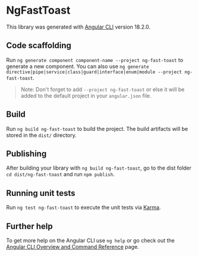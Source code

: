 # NgFastToast

This library was generated with [Angular CLI](https://github.com/angular/angular-cli) version 18.2.0.

## Code scaffolding

Run `ng generate component component-name --project ng-fast-toast` to generate a new component. You can also use `ng generate directive|pipe|service|class|guard|interface|enum|module --project ng-fast-toast`.
> Note: Don't forget to add `--project ng-fast-toast` or else it will be added to the default project in your `angular.json` file. 

## Build

Run `ng build ng-fast-toast` to build the project. The build artifacts will be stored in the `dist/` directory.

## Publishing

After building your library with `ng build ng-fast-toast`, go to the dist folder `cd dist/ng-fast-toast` and run `npm publish`.

## Running unit tests

Run `ng test ng-fast-toast` to execute the unit tests via [Karma](https://karma-runner.github.io).

## Further help

To get more help on the Angular CLI use `ng help` or go check out the [Angular CLI Overview and Command Reference](https://angular.dev/tools/cli) page.
